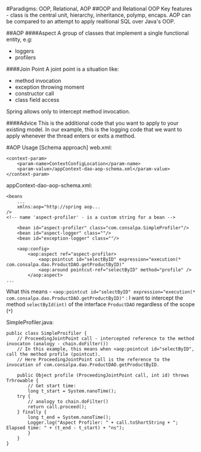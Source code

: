 #Paradigms: OOP, Relational, AOP
##OOP and Relational
OOP Key features - class is the central unit, hierarchy, inheritance, polymp, encaps.
AOP can be compared to an attempt to apply realtional SQL over Java's OOP.

##AOP
####Aspect
A group of classes that implement a single functional entity, e.g:

- loggers
-  profilers

####Join Point
A joint point is a situation like:

- method invocation
- exception throwing moment
- constructor call
- class field access

Spring allows only to intercept method invocation. 

####Advice
This is the additional code that you want to apply to your existing model. In our 
example, this is the logging code that we want to apply whenever the thread enters or exits a method.


#AOP Usage [Schema approach]
web.xml:
```
<context-param>
    <param-name>ContextConfigLocation</param-name>
    <param-value>/appContext-dao-aop-schema.xml</param-value>
</context-param>
```

appContext-dao-aop-schema.xml:
```
<beans 
    ...
    xmlns:aop="http://spring aop...
/>
<!-- name 'aspect-profiler' - is a custom string for a bean -->

    <bean id="aspect-profiler" class="com.consalpa.SimpleProfiler"/>
    <bean id="aspect-logger" class=""/>
    <bean id="exception-logger" class=""/>

    <aop:config>
        <aop:aspect ref="aspect-profiler>
            <aop:pointcut id="selectByID" expression="execution(* com.consalpa.dao.ProductDAO.getProductByID)"
            <aop:around pointcut-ref="selectByID" method="profile" />
        </aop:aspect>
...
```
What this means - 
`<aop:pointcut id="selectByID" expression="execution(* com.consalpa.dao.ProductDAO.getProductByID)"` :
I want to intercept the method `selectById(int)` of the interface `ProductDAO` regardless of the scope
(`*`) 

SimpleProfiler.java:
```
public class SimpleProifiler {
    // ProceedingJointPoint call - intercepted reference to the method invocaton (analogy - chain.doFilter())
    // In this example, this means when <aop:pointcut id="selectByID", call the method profile (pointcut).
    // Here ProceedingJointPoint call is the reference to the invocation of com.consalpa.dao.ProductDAO.getProductByID.
    
    public Object profile (ProceedingJointPoint call, int id) throws Trhrowable {
        // Get start time:
        long t_start = System.nanoTime();
    try {
        // analogy to chain.doFilter()
        return call.proceed();
    } finally {
        long t_end = System.nanoTime();
        Logger.log("Aspect Profiler: " + call.toShortString + ";  Elapsed time: " + (t_end - t_start) + "ns");
        }
    }
}
```